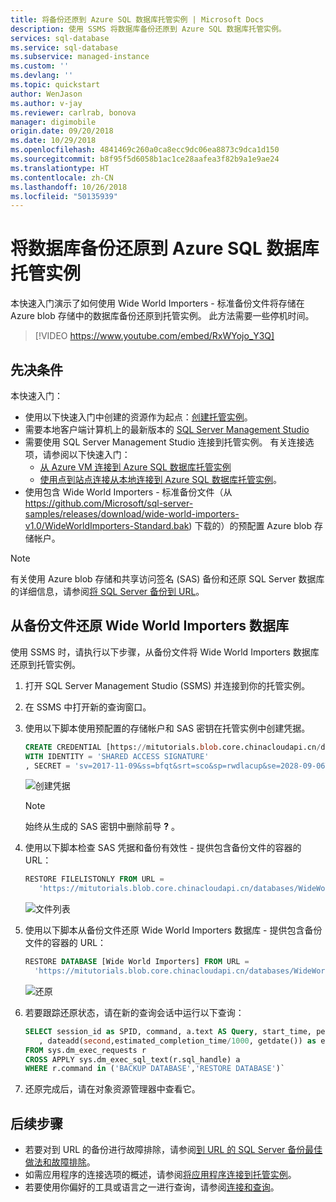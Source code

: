 ```yaml
---
title: 将备份还原到 Azure SQL 数据库托管实例 | Microsoft Docs
description: 使用 SSMS 将数据库备份还原到 Azure SQL 数据库托管实例。
services: sql-database
ms.service: sql-database
ms.subservice: managed-instance
ms.custom: ''
ms.devlang: ''
ms.topic: quickstart
author: WenJason
ms.author: v-jay
ms.reviewer: carlrab, bonova
manager: digimobile
origin.date: 09/20/2018
ms.date: 10/29/2018
ms.openlocfilehash: 4841469c260a0ca8ecc9dc06ea8873c9dca1d150
ms.sourcegitcommit: b8f95f5d6058b1ac1ce28aafea3f82b9a1e9ae24
ms.translationtype: HT
ms.contentlocale: zh-CN
ms.lasthandoff: 10/26/2018
ms.locfileid: "50135939"
---
```

# <a name="restore-a-database-backup-to-an-azure-sql-database-managed-instance"></a>将数据库备份还原到 Azure SQL 数据库托管实例

本快速入门演示了如何使用 Wide World Importers - 标准备份文件将存储在 Azure blob 存储中的数据库备份还原到托管实例。 此方法需要一些停机时间。 

> [!VIDEO https://www.youtube.com/embed/RxWYojo_Y3Q]

## <a name="prerequisites"></a>先决条件

本快速入门：
- 使用以下快速入门中创建的资源作为起点：[创建托管实例](sql-database-managed-instance-get-started.md)。
- 需要本地客户端计算机上的最新版本的 [SQL Server Management Studio](https://docs.microsoft.com/sql/ssms/sql-server-management-studio-ssms)
- 需要使用 SQL Server Management Studio 连接到托管实例。 有关连接选项，请参阅以下快速入门：
  - [从 Azure VM 连接到 Azure SQL 数据库托管实例](sql-database-managed-instance-configure-vm.md)
  - [使用点到站点连接从本地连接到 Azure SQL 数据库托管实例](sql-database-managed-instance-configure-p2s.md)。
- 使用包含 Wide World Importers - 标准备份文件（从 https://github.com/Microsoft/sql-server-samples/releases/download/wide-world-importers-v1.0/WideWorldImporters-Standard.bak) 下载的）的预配置 Azure blob 存储帐户。

> [!NOTE]
> 有关使用 Azure blob 存储和共享访问签名 (SAS) 备份和还原 SQL Server 数据库的详细信息，请参阅[将 SQL Server 备份到 URL](sql-database-managed-instance-get-started-restore.md)。

## <a name="restore-the-wide-world-importers-database-from-a-backup-file"></a>从备份文件还原 Wide World Importers 数据库

使用 SSMS 时，请执行以下步骤，从备份文件将 Wide World Importers 数据库还原到托管实例。

1. 打开 SQL Server Management Studio (SSMS) 并连接到你的托管实例。
2. 在 SSMS 中打开新的查询窗口。
3. 使用以下脚本使用预配置的存储帐户和 SAS 密钥在托管实例中创建凭据。

   ```sql
   CREATE CREDENTIAL [https://mitutorials.blob.core.chinacloudapi.cn/databases] 
   WITH IDENTITY = 'SHARED ACCESS SIGNATURE'
   , SECRET = 'sv=2017-11-09&ss=bfqt&srt=sco&sp=rwdlacup&se=2028-09-06T02:52:55Z&st=2018-09-04T18:52:55Z&spr=https&sig=WOTiM%2FS4GVF%2FEEs9DGQR9Im0W%2BwndxW2CQ7%2B5fHd7Is%3D' 
   ```

    ![创建凭据](./media/sql-database-managed-instance-get-started-restore/credential.png)

    > [!NOTE]
    > 始终从生成的 SAS 密钥中删除前导 **?** 。
  
3. 使用以下脚本检查 SAS 凭据和备份有效性 - 提供包含备份文件的容器的 URL：

   ```sql
   RESTORE FILELISTONLY FROM URL = 
      'https://mitutorials.blob.core.chinacloudapi.cn/databases/WideWorldImporters-Standard.bak'
   ```

    ![文件列表](./media/sql-database-managed-instance-get-started-restore/file-list.png)

4. 使用以下脚本从备份文件还原 Wide World Importers 数据库 - 提供包含备份文件的容器的 URL：

   ```sql
   RESTORE DATABASE [Wide World Importers] FROM URL =
     'https://mitutorials.blob.core.chinacloudapi.cn/databases/WideWorldImporters-Standard.bak'
   ```

    ![还原](./media/sql-database-managed-instance-get-started-restore/restore.png)

5. 若要跟踪还原状态，请在新的查询会话中运行以下查询：

   ```sql
   SELECT session_id as SPID, command, a.text AS Query, start_time, percent_complete
      , dateadd(second,estimated_completion_time/1000, getdate()) as estimated_completion_time 
   FROM sys.dm_exec_requests r 
   CROSS APPLY sys.dm_exec_sql_text(r.sql_handle) a 
   WHERE r.command in ('BACKUP DATABASE','RESTORE DATABASE')`
   ```

6. 还原完成后，请在对象资源管理器中查看它。 

## <a name="next-steps"></a>后续步骤

- 若要对到 URL 的备份进行故障排除，请参阅[到 URL 的 SQL Server 备份最佳做法和故障排除](https://docs.microsoft.com/sql/relational-databases/backup-restore/sql-server-backup-to-url-best-practices-and-troubleshooting)。
- 如需应用程序的连接选项的概述，请参阅[将应用程序连接到托管实例](sql-database-managed-instance-connect-app.md)。
- 若要使用你偏好的工具或语言之一进行查询，请参阅[连接和查询](sql-database-connect-query.md)。
